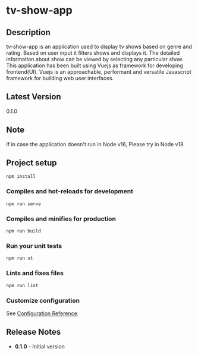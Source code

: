 # tv-show-app

## Description

tv-show-app is an application used to display tv shows based on genre and rating. Based on user input it filters shows and displays it. The detailed information about show can be viewed by selecting any particular show. This application has been built using Vuejs as framework for developing frontend(UI).
Vuejs is an approachable, performant and versatile Javascript framework for building web user interfaces.

## Latest Version
0.1.0



## Note
If in case the application doesn't run in Node v16, Please try in Node v18


## Project setup

```
npm install
```

### Compiles and hot-reloads for development

```
npm run serve
```

### Compiles and minifies for production

```
npm run build
```

### Run your unit tests

```
npm run ut
```

### Lints and fixes files

```
npm run lint
```

### Customize configuration

See [Configuration Reference](https://cli.vuejs.org/config/).


## Release Notes
- **0.1.0** - Initial version